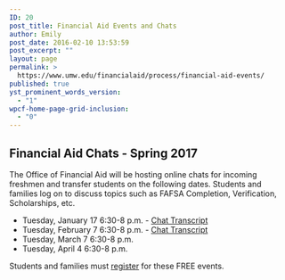 ```yaml
---
ID: 20
post_title: Financial Aid Events and Chats
author: Emily
post_date: 2016-02-10 13:53:59
post_excerpt: ""
layout: page
permalink: >
  https://www.umw.edu/financialaid/process/financial-aid-events/
published: true
yst_prominent_words_version:
  - "1"
wpcf-home-page-grid-inclusion:
  - "0"
---
```

<h2></h2>
<h2>Financial Aid Chats - Spring 2017</h2>
The Office of Financial Aid will be hosting online chats for incoming freshmen and transfer students on the following dates. Students and families log on to discuss topics such as FAFSA Completion, Verification, Scholarships, etc.
<ul>
 	<li>Tuesday, January 17 6:30-8 p.m. - <a href="http://www.umw.edu/financialaid/wp-content/uploads/sites/31/2017/02/Financial-Aid-Chat-January-17_2017.docx">Chat Transcript</a></li>
 	<li>Tuesday, February 7 6:30-8 p.m. - <a href="http://www.umw.edu/financialaid/wp-content/uploads/sites/31/2016/02/Financial-Aid-Chat-2-7-17.docx">Chat Transcript</a></li>
 	<li>Tuesday, March 7 6:30-8 p.m.</li>
 	<li>Tuesday, April 4 6:30-8 p.m.</li>
</ul>
Students and families must <a href="https://umw.askadmissions.net/emtinterestpage.aspx?ip=chatreg">register</a> for these FREE events.